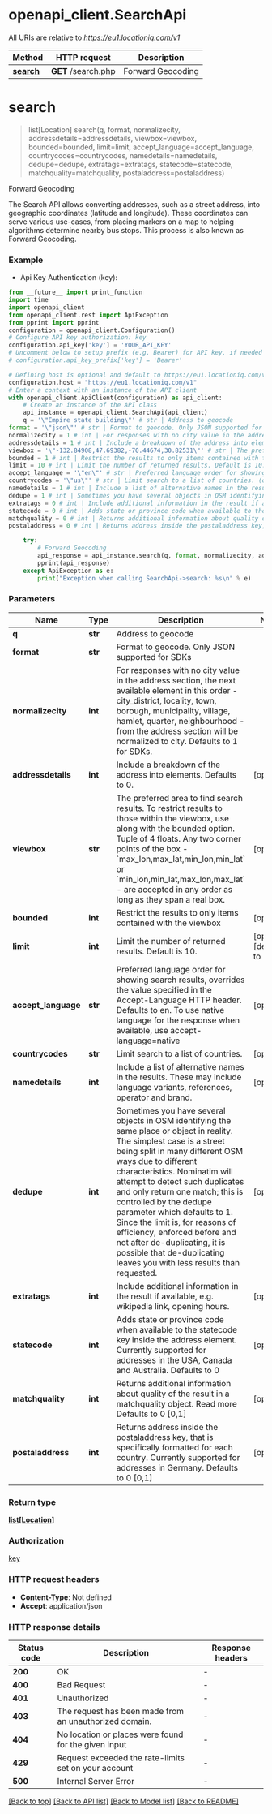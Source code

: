 # openapi_client.SearchApi

All URIs are relative to *https://eu1.locationiq.com/v1*

Method | HTTP request | Description
------------- | ------------- | -------------
[**search**](SearchApi.md#search) | **GET** /search.php | Forward Geocoding


# **search**
> list[Location] search(q, format, normalizecity, addressdetails=addressdetails, viewbox=viewbox, bounded=bounded, limit=limit, accept_language=accept_language, countrycodes=countrycodes, namedetails=namedetails, dedupe=dedupe, extratags=extratags, statecode=statecode, matchquality=matchquality, postaladdress=postaladdress)

Forward Geocoding

The Search API allows converting addresses, such as a street address, into geographic coordinates (latitude and longitude). These coordinates can serve various use-cases, from placing markers on a map to helping algorithms determine nearby bus stops. This process is also known as Forward Geocoding.

### Example

* Api Key Authentication (key):
```python
from __future__ import print_function
import time
import openapi_client
from openapi_client.rest import ApiException
from pprint import pprint
configuration = openapi_client.Configuration()
# Configure API key authorization: key
configuration.api_key['key'] = 'YOUR_API_KEY'
# Uncomment below to setup prefix (e.g. Bearer) for API key, if needed
# configuration.api_key_prefix['key'] = 'Bearer'

# Defining host is optional and default to https://eu1.locationiq.com/v1
configuration.host = "https://eu1.locationiq.com/v1"
# Enter a context with an instance of the API client
with openapi_client.ApiClient(configuration) as api_client:
    # Create an instance of the API class
    api_instance = openapi_client.SearchApi(api_client)
    q = '\"Empire state building\"' # str | Address to geocode
format = '\"json\"' # str | Format to geocode. Only JSON supported for SDKs
normalizecity = 1 # int | For responses with no city value in the address section, the next available element in this order - city_district, locality, town, borough, municipality, village, hamlet, quarter, neighbourhood - from the address section will be normalized to city. Defaults to 1 for SDKs.
addressdetails = 1 # int | Include a breakdown of the address into elements. Defaults to 0. (optional)
viewbox = '\"-132.84908,47.69382,-70.44674,30.82531\"' # str | The preferred area to find search results.  To restrict results to those within the viewbox, use along with the bounded option. Tuple of 4 floats. Any two corner points of the box - `max_lon,max_lat,min_lon,min_lat` or `min_lon,min_lat,max_lon,max_lat` - are accepted in any order as long as they span a real box.  (optional)
bounded = 1 # int | Restrict the results to only items contained with the viewbox (optional)
limit = 10 # int | Limit the number of returned results. Default is 10. (optional) (default to 10)
accept_language = '\"en\"' # str | Preferred language order for showing search results, overrides the value specified in the Accept-Language HTTP header. Defaults to en. To use native language for the response when available, use accept-language=native (optional)
countrycodes = '\"us\"' # str | Limit search to a list of countries. (optional)
namedetails = 1 # int | Include a list of alternative names in the results. These may include language variants, references, operator and brand. (optional)
dedupe = 1 # int | Sometimes you have several objects in OSM identifying the same place or object in reality. The simplest case is a street being split in many different OSM ways due to different characteristics. Nominatim will attempt to detect such duplicates and only return one match; this is controlled by the dedupe parameter which defaults to 1. Since the limit is, for reasons of efficiency, enforced before and not after de-duplicating, it is possible that de-duplicating leaves you with less results than requested. (optional)
extratags = 0 # int | Include additional information in the result if available, e.g. wikipedia link, opening hours. (optional)
statecode = 0 # int | Adds state or province code when available to the statecode key inside the address element. Currently supported for addresses in the USA, Canada and Australia. Defaults to 0 (optional)
matchquality = 0 # int | Returns additional information about quality of the result in a matchquality object. Read more Defaults to 0 [0,1] (optional)
postaladdress = 0 # int | Returns address inside the postaladdress key, that is specifically formatted for each country. Currently supported for addresses in Germany. Defaults to 0 [0,1] (optional)

    try:
        # Forward Geocoding
        api_response = api_instance.search(q, format, normalizecity, addressdetails=addressdetails, viewbox=viewbox, bounded=bounded, limit=limit, accept_language=accept_language, countrycodes=countrycodes, namedetails=namedetails, dedupe=dedupe, extratags=extratags, statecode=statecode, matchquality=matchquality, postaladdress=postaladdress)
        pprint(api_response)
    except ApiException as e:
        print("Exception when calling SearchApi->search: %s\n" % e)
```

### Parameters

Name | Type | Description  | Notes
------------- | ------------- | ------------- | -------------
 **q** | **str**| Address to geocode | 
 **format** | **str**| Format to geocode. Only JSON supported for SDKs | 
 **normalizecity** | **int**| For responses with no city value in the address section, the next available element in this order - city_district, locality, town, borough, municipality, village, hamlet, quarter, neighbourhood - from the address section will be normalized to city. Defaults to 1 for SDKs. | 
 **addressdetails** | **int**| Include a breakdown of the address into elements. Defaults to 0. | [optional] 
 **viewbox** | **str**| The preferred area to find search results.  To restrict results to those within the viewbox, use along with the bounded option. Tuple of 4 floats. Any two corner points of the box - &#x60;max_lon,max_lat,min_lon,min_lat&#x60; or &#x60;min_lon,min_lat,max_lon,max_lat&#x60; - are accepted in any order as long as they span a real box.  | [optional] 
 **bounded** | **int**| Restrict the results to only items contained with the viewbox | [optional] 
 **limit** | **int**| Limit the number of returned results. Default is 10. | [optional] [default to 10]
 **accept_language** | **str**| Preferred language order for showing search results, overrides the value specified in the Accept-Language HTTP header. Defaults to en. To use native language for the response when available, use accept-language&#x3D;native | [optional] 
 **countrycodes** | **str**| Limit search to a list of countries. | [optional] 
 **namedetails** | **int**| Include a list of alternative names in the results. These may include language variants, references, operator and brand. | [optional] 
 **dedupe** | **int**| Sometimes you have several objects in OSM identifying the same place or object in reality. The simplest case is a street being split in many different OSM ways due to different characteristics. Nominatim will attempt to detect such duplicates and only return one match; this is controlled by the dedupe parameter which defaults to 1. Since the limit is, for reasons of efficiency, enforced before and not after de-duplicating, it is possible that de-duplicating leaves you with less results than requested. | [optional] 
 **extratags** | **int**| Include additional information in the result if available, e.g. wikipedia link, opening hours. | [optional] 
 **statecode** | **int**| Adds state or province code when available to the statecode key inside the address element. Currently supported for addresses in the USA, Canada and Australia. Defaults to 0 | [optional] 
 **matchquality** | **int**| Returns additional information about quality of the result in a matchquality object. Read more Defaults to 0 [0,1] | [optional] 
 **postaladdress** | **int**| Returns address inside the postaladdress key, that is specifically formatted for each country. Currently supported for addresses in Germany. Defaults to 0 [0,1] | [optional] 

### Return type

[**list[Location]**](Location.md)

### Authorization

[key](../README.md#key)

### HTTP request headers

 - **Content-Type**: Not defined
 - **Accept**: application/json

### HTTP response details
| Status code | Description | Response headers |
|-------------|-------------|------------------|
**200** | OK |  -  |
**400** | Bad Request |  -  |
**401** | Unauthorized |  -  |
**403** | The request has been made from an unauthorized domain. |  -  |
**404** | No location or places were found for the given input |  -  |
**429** | Request exceeded the rate-limits set on your account |  -  |
**500** | Internal Server Error |  -  |

[[Back to top]](#) [[Back to API list]](../README.md#documentation-for-api-endpoints) [[Back to Model list]](../README.md#documentation-for-models) [[Back to README]](../README.md)

